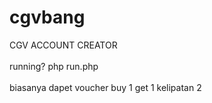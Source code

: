 # cgvbang
CGV ACCOUNT CREATOR<br><br>
running? php run.php<br><br>
biasanya dapet voucher buy 1 get 1 kelipatan 2
